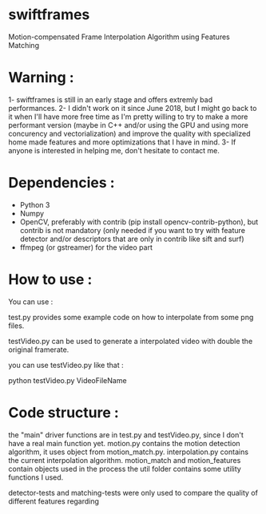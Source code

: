 # swiftframes
Motion-compensated Frame Interpolation Algorithm using Features Matching

# Warning :
1- swiftframes is still in an early stage and offers extremly bad performances.
2- I didn't work on it since June 2018, but I might go back to it when I'll have more free time as I'm pretty willing to try to make a more performant version (maybe in C++ and/or using the GPU and using more concurency and vectorialization) and improve the quality with specialized home made features and more optimizations that I have in mind.
3- If anyone is interested in helping me, don't hesitate to contact me.

# Dependencies :
- Python 3
- Numpy
- OpenCV, preferably with contrib (pip install opencv-contrib-python), but contrib is not mandatory (only needed if you want to try with feature detector and/or descriptors that are only in contrib like sift and surf)
- ffmpeg (or gstreamer) for the video part

# How to use :
You can use :

test.py provides some example code on how to interpolate from some png files.

testVideo.py can be used to generate a interpolated video with double the original framerate.

you can use testVideo.py like that :

python testVideo.py VideoFileName

# Code structure :
the "main" driver functions are in test.py and testVideo.py, since I don't have a real main function yet.
motion.py contains the motion detection algorithm, it uses object from motion_match.py.
interpolation.py contains the current interpolation algorithm.
motion_match and motion_features contain objects used in the process
the util folder contains some utility functions I used.

detector-tests and matching-tests were only used to compare the quality of different features regarding 
